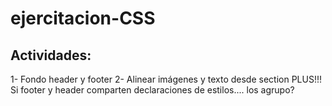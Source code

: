 # ejercitacion-CSS
## Actividades:
1- Fondo header y footer
2- Alinear imágenes y texto desde section
PLUS!!!
Si footer y header comparten declaraciones de estilos.... los agrupo?
 
